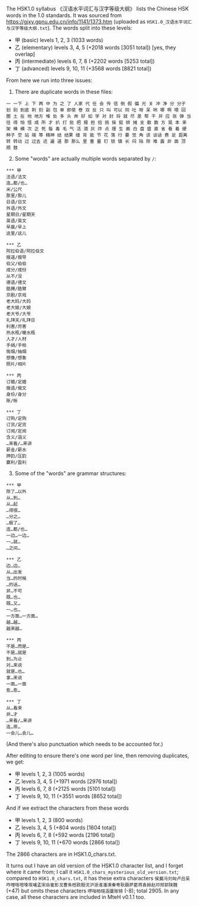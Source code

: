 The HSK1.0 syllabus 《汉语水平词汇与汉字等级大纲》 lists the Chinese HSK words in the 1.0 standards.  It was sourced from https://gjxy.gpnu.edu.cn/info/1141/1373.htm (uploaded as `HSK1.0_汉语水平词汇与汉字等级大纲.txt`).  The words split into these levels:

- 甲 (basic) levels 1, 2, 3 (1033 words)
- 乙 (elementary) levels 3, 4, 5 (+2018 words [3051 total]) [yes, they overlap]
- 丙 (intermediate) levels 6, 7, 8 (+2202 words [5253 total])
- 丁 (advanced) levels 9, 10, 11 (+3568 words [8821 total])

From here we run into three issues:

1. There are duplicate words in these files:

`一 一下 上 下 两 中 为 之 了 人家 代 任 会 传 信 倒 假 偏 光 关 冲 净 分 分子 划 别 到底 刺 刻 副 包 单 即使 卷 双 反 只 叫 可以 同 吐 呀 呆 哄 哪 啊 喂 回 圈 土 在 地 地方 堆 处 多 头 奔 好 如 学 对 封 将 就 尽 差 帮 干 并 应 张 弹 当 往 得 怕 怪 成 所 才 扒 打 批 把 报 担 拾 挑 挨 挺 排 摊 支 散 数 方 晃 本 来 架 棒 横 次 正 死 每 毒 毛 气 活 滴 灰 炸 点 理 生 画 白 盘 盛 直 省 看 着 硬 种子 空 站 端 等 精神 结 结果 缝 背 能 节 花 落 行 要 觉 角 该 谈话 费 足 距离 转 转动 过 过去 还 遍 道 那 那么 里 重 量 钉 锁 镇 长 闷 陆 除 难 露 非 面 顶 顺 鼓`

2. Some "words" are actually multiple words separated by `/`:

```
*** 甲
法语/法文
连…都/也…
米/公尺
那里/那儿
日语/日文
外语/外文
星期日/星期天
英语/英文
早晨/早上
这里/这儿

*** 乙
阿拉伯语/阿拉伯文
报道/报导
伯父/伯伯
成分/成份
从不/没
德语/德文
胳膊/胳臂
京剧/京戏
老大妈/大妈
老大娘/大娘
老大爷/大爷
礼拜天/礼拜日
利害/厉害
热水瓶/暖水瓶
人才/人材
手绢/手帕
吸烟/抽烟
想像/想象
照片/相片

*** 丙
订婚/定婚
俄语/俄文
身份/身分
账/帐

*** 丁
订购/定购
订货/定货
订阅/定阅
含义/涵义
…来看/…来讲
薪金/薪水
押韵/压韵
赢利/盈利
```

3. Some of the "words" are grammar structures:

```
*** 甲
除了…以外
从…到…
从…起
…得很…
…分之…
…极了…
连…都/也…
一边…一边…
一…就…
…之间…

*** 乙
边…边…
从…出发
当…的时候
…的话…
非…不可
既…也…
既…又…
一…也…
一方面…一方面…
越…越…
越来越…

*** 丙
不是…而是…
不是…就是
到…为止
对…来说
就是…也…
拿…来说
一面…一面
愈…愈…

*** 丁
从…看来
非…才
…来看/…来讲
连…带…
一会儿…会儿…
```

(And there's also punctuation which needs to be accounted for.)

After editing to ensure there's one word per line, then removing duplicates, we get:

- 甲 levels 1, 2, 3 (1005 words)
- 乙 levels 3, 4, 5 (+1971 words [2976 total])
- 丙 levels 6, 7, 8 (+2125 words [5101 total])
- 丁 levels 9, 10, 11 (+3551 words [8652 total])

And if we extract the characters from these words

- 甲 levels 1, 2, 3 (800 words)
- 乙 levels 3, 4, 5 (+804 words [1604 total])
- 丙 levels 6, 7, 8 (+592 words [2196 total])
- 丁 levels 9, 10, 11 (+670 words [2866 total])

The 2866 characters are in HSK1.0_chars.txt.

It turns out I have an old version of the HSK1.0 character list, and I forget where it came from; I call it `HSK1.0_chars_mysterious_old_version.txt`; compared to `HSK1.0_chars.txt`, it has these extra characters `侯冀冯刘匈卢吕吴咋哩啥喧嗓埃埔孟宋岳崔彭戈曹朱桔欧殷沈沪浙淮潘澳秦粤耿聂萨葛蒋袁赫赵邓邢郭陕魏` (+47) but omits these characters `啰嗡帕暄涵蔓账镑` (-8); total 2905.  In any case, all these characters are included in MteH v0.1.1 too.
